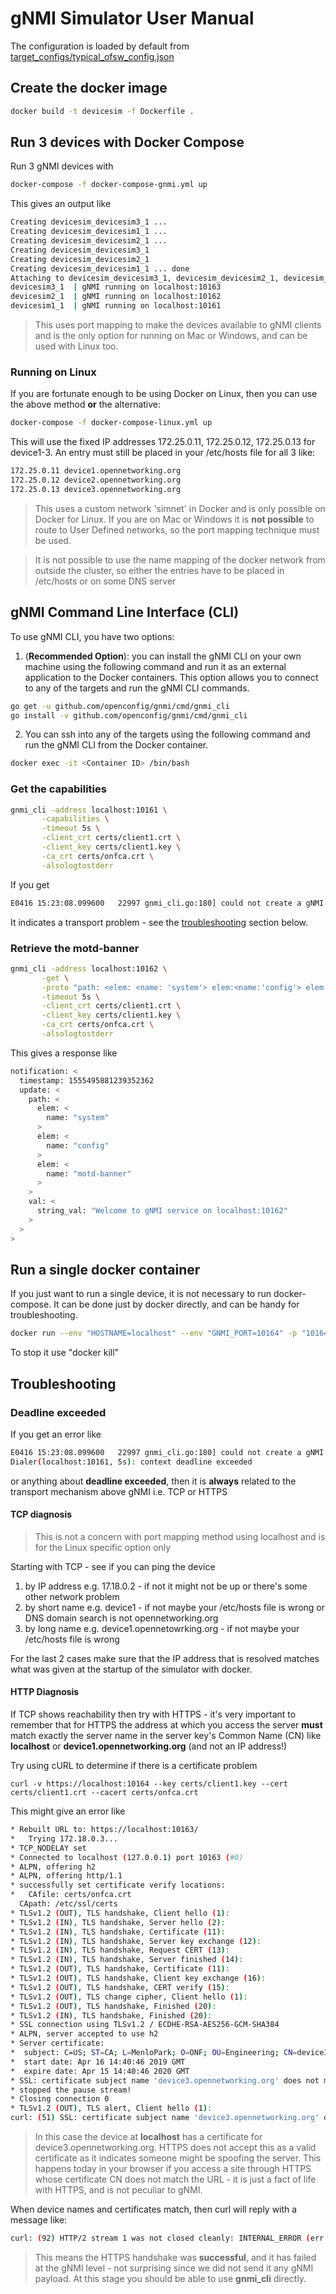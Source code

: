 # gNMI Simulator User Manual


The configuration is loaded by default from [target_configs/typical_ofsw_config.json](target_configs/typical_ofsw_config.json)

## Create the docker image
```bash
docker build -t devicesim -f Dockerfile .
```

## Run 3 devices with Docker Compose
Run 3 gNMI devices with 
```bash
docker-compose -f docker-compose-gnmi.yml up
```

This gives an output like
```bash
Creating devicesim_devicesim3_1 ... 
Creating devicesim_devicesim1_1 ... 
Creating devicesim_devicesim2_1 ... 
Creating devicesim_devicesim3_1
Creating devicesim_devicesim2_1
Creating devicesim_devicesim1_1 ... done
Attaching to devicesim_devicesim3_1, devicesim_devicesim2_1, devicesim_devicesim1_1
devicesim3_1  | gNMI running on localhost:10163
devicesim2_1  | gNMI running on localhost:10162
devicesim1_1  | gNMI running on localhost:10161
```

> This uses port mapping to make the devices available to gNMI clients and is the
> only option for running on Mac or Windows, and can be used with Linux too.

### Running on Linux
If you are fortunate enough to be using Docker on Linux, then you can use the
above method __or__ the alternative:

```bash
docker-compose -f docker-compose-linux.yml up
```

This will use the fixed IP addresses 172.25.0.11, 172.25.0.12, 172.25.0.13 for
device1-3. An entry must still be placed in your /etc/hosts file for all 3 like:
```bash
172.25.0.11 device1.opennetworking.org
172.25.0.12 device2.opennetworking.org
172.25.0.13 device3.opennetworking.org
```

> This uses a custom network 'simnet' in Docker and is only possible on Docker for Linux.
> If you are on Mac or Windows it is __not possible__ to route to User Defined networks,
> so the port mapping technique must be used.

> It is not possible to use the name mapping of the docker network from outside
> the cluster, so either the entries have to be placed in /etc/hosts or on some
> DNS server

## gNMI Command Line Interface (CLI)

To use gNMI CLI, you have two options:

1. (**Recommended Option**): you can install the gNMI CLI on your own machine using the following command and run it as an external application to the Docker containers. This option allows you to connect to any of the targets and run the gNMI CLI commands. 
```bash
go get -u github.com/openconfig/gnmi/cmd/gnmi_cli
go install -v github.com/openconfig/gnmi/cmd/gnmi_cli
```
2. You can ssh into any of the targets using the following command and run 
the gNMI CLI from the Docker container. 
```bash
docker exec -it <Container ID> /bin/bash
```

### Get the capabilities
```bash
gnmi_cli -address localhost:10161 \
       -capabilities \
       -timeout 5s \
       -client_crt certs/client1.crt \
       -client_key certs/client1.key \
       -ca_crt certs/onfca.crt \
       -alsologtostderr
```

If you get
```bash
E0416 15:23:08.099600   22997 gnmi_cli.go:180] could not create a gNMI client: Dialer(localhost:10161, 5s): context deadline exceeded
```
It indicates a transport problem - see the [troubleshooting](#deadline-exceeded) section below.

### Retrieve the motd-banner
```bash
gnmi_cli -address localhost:10162 \
       -get \
       -proto "path: <elem: <name: 'system'> elem:<name:'config'> elem: <name: 'motd-banner'>>" \
       -timeout 5s \
       -client_crt certs/client1.crt \
       -client_key certs/client1.key \
       -ca_crt certs/onfca.crt \
       -alsologtostderr
```

This gives a response like
```bash
notification: <
  timestamp: 1555495881239352362
  update: <
    path: <
      elem: <
        name: "system"
      >
      elem: <
        name: "config"
      >
      elem: <
        name: "motd-banner"
      >
    >
    val: <
      string_val: "Welcome to gNMI service on localhost:10162"
    >
  >
>

```


## Run a single docker container
If you just want to run a single device, it is not necessary to run docker-compose.
It can be done just by docker directly, and can be handy for troubleshooting.
```bash
docker run --env "HOSTNAME=localhost" --env "GNMI_PORT=10164" -p "10164:10164" devicesim
```
To stop it use "docker kill"

## Troubleshooting

### Deadline exceeded
If you get an error like
```bash
E0416 15:23:08.099600   22997 gnmi_cli.go:180] could not create a gNMI client:
Dialer(localhost:10161, 5s): context deadline exceeded
```

or anything about __deadline exceeded__, then it is **always** related to the
transport mechanism above gNMI i.e. TCP or HTTPS

#### TCP diagnosis
> This is not a concern with port mapping method using localhost and is for 
> the Linux specific option only

Starting with TCP - see if you can ping the device
1. by IP address e.g. 17.18.0.2 - if not it might not be up or there's some
   other network problem
2. by short name e.g. device1 - if not maybe your /etc/hosts file is wrong or
   DNS domain search is not opennetworking.org
3. by long name e.g. device1.opennetowrking.org - if not maybe your /etc/hosts
   file is wrong

For the last 2 cases make sure that the IP address that is resolved matches what
was given at the startup of the simulator with docker.

#### HTTP Diagnosis
If TCP shows reachability then try with HTTPS - it's very important to remember
that for HTTPS the address at which you access the server **must** match exactly
the server name in the server key's Common Name (CN) like __localhost__ or
__device1.opennetworking.org__ (and not an IP address!)

Try using cURL to determine if there is a certificate problem
```
curl -v https://localhost:10164 --key certs/client1.key --cert certs/client1.crt --cacert certs/onfca.crt
```
This might give an error like
```bash
* Rebuilt URL to: https://localhost:10163/
*   Trying 172.18.0.3...
* TCP_NODELAY set
* Connected to localhost (127.0.0.1) port 10163 (#0)
* ALPN, offering h2
* ALPN, offering http/1.1
* successfully set certificate verify locations:
*   CAfile: certs/onfca.crt
  CApath: /etc/ssl/certs
* TLSv1.2 (OUT), TLS handshake, Client hello (1):
* TLSv1.2 (IN), TLS handshake, Server hello (2):
* TLSv1.2 (IN), TLS handshake, Certificate (11):
* TLSv1.2 (IN), TLS handshake, Server key exchange (12):
* TLSv1.2 (IN), TLS handshake, Request CERT (13):
* TLSv1.2 (IN), TLS handshake, Server finished (14):
* TLSv1.2 (OUT), TLS handshake, Certificate (11):
* TLSv1.2 (OUT), TLS handshake, Client key exchange (16):
* TLSv1.2 (OUT), TLS handshake, CERT verify (15):
* TLSv1.2 (OUT), TLS change cipher, Client hello (1):
* TLSv1.2 (OUT), TLS handshake, Finished (20):
* TLSv1.2 (IN), TLS handshake, Finished (20):
* SSL connection using TLSv1.2 / ECDHE-RSA-AES256-GCM-SHA384
* ALPN, server accepted to use h2
* Server certificate:
*  subject: C=US; ST=CA; L=MenloPark; O=ONF; OU=Engineering; CN=device3.opennetworking.org
*  start date: Apr 16 14:40:46 2019 GMT
*  expire date: Apr 15 14:40:46 2020 GMT
* SSL: certificate subject name 'device3.opennetworking.org' does not match target host name 'localhost'
* stopped the pause stream!
* Closing connection 0
* TLSv1.2 (OUT), TLS alert, Client hello (1):
curl: (51) SSL: certificate subject name 'device3.opennetworking.org' does not match target host name 'localhost'
```

> In this case the device at __localhost__ has a certificate for
> device3.opennetworking.org. HTTPS does not accept this as a valid certificate
> as it indicates someone might be spoofing the server. This happens today in
> your browser if you access a site through HTTPS whose certificate CN does not
> match the URL - it is just a fact of life with HTTPS, and is not peculiar to gNMI.

When device names and certificates match, then curl will reply with a message like:
```bash
curl: (92) HTTP/2 stream 1 was not closed cleanly: INTERNAL_ERROR (err 2)
```

> This means the HTTPS handshake was __successful__, and it has failed at the
> gNMI level - not surprising since we did not send it any gNMI payload. At this
> stage you should be able to use **gnmi_cli** directly.
